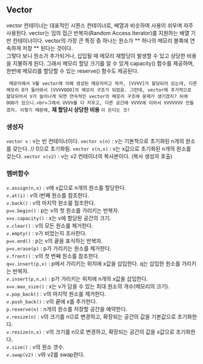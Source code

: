## Vector 

vector 컨테이너는 대표적인 시퀀스 컨테이너로, 배열과 비슷하여 사용이 쉬우며 자주 사용된다.
vector는 임의 접근 반복자(Random Access Iterator)를 지원하는 배열 기반 컨테이너이다.
vector의 가장 큰 특징 중 하나는 원소가 ** 하나의 메모리 블록에 연속하게 저장 ** 된다는 것이다. <br>
그렇다 보니 원소가 추가되거나, 삽입될 때 메모리 재할당이 발생할 수 있고 상당한 비용을 지불하게 된다. 그래서 메모리 할당 크기를 알 수 있게 capacity() 함수를 제공하며, 한번에 메모리를 할당할 수 있는 reserve() 함수도 제공된다.

` 메모리에서 V를 vector에 의해 생성된 메모리라고 하자, [VVVV]가 할당되어 있는데, 다른 메모리 O가 들어와서 [VVVVOOO]의 메모리 구조가 되었음. 그런데, vector에 추가적으로 할당되어서 V가 늘어나게 되면 연속적인 vector의 메모리 구조에 문제가 생기겠지? 뒤에 OOO가 있으니.<br>그래서 VVVV를 다 지우고, 다른 공간에 VVVV에 이어서 VVVVVVV 만들겠지. 이렇기 때문에,` **재 할당시 상당한 비용** `이 든다는 것! `


### 생성자

`vector v` : v는 빈 컨테이너이다.
`vector v(n)` : v는 기본적으로 초기화된 n개의 원소를 갖는다.	// 0으로 초기화됨.
`vector v(n,x)` : v는 x값으로 초기화된 n개의 원소를 갖는다.
`vector v(v2)` : v는 v2 컨테이너의 복사본이다. (복사 생성자 호출)

### 멤버함수

`v.assign(n,x)` : v에 x값으로 n개의 원소를 할당한다. <br>
`v.at(i)` : v의 i번째 원소를 참조한다. <br>
`v.back()` : v의 마지막 원소를 참조한다. <br>
`p=v.begin()` : p는 v의 첫 원소를 가리키는 반복자. <br>
`x=v.capacity()` : x는 v에 할당된 공간의 크기. <br>
`v.clear()` : v의 모든 원소를 제거한다. <br>
`v.empty()` : v가 비었는지 조사한다. <br>
`p=v.end()` : p는 v의 끝을 표식하는 반복자. <br>
`p=v.erase(p)` : p가 가리키는 원소를 제거한다. <br>
`v.front()` : v의 첫 번째 원소를 참조한다.  <br>
`q=v.insert(p,x)` : p에서 가리키는 위치에 x값을 삽입한다. q는 삽입한 원소를 가리키는 반복자. <br>
`v.insert(p,n,x)` : p가 가리키는 위치에 n개의 x값을 삽입한다. <br>
`x=v.max_size()` : x는 v가 담을 수 있는 최대 원소의 개수(메모리의 크기). <br>
`v.pop_back()` : v의 마지막 원소를 제거한다. <br>
`v.push_back()` : v의 끝에 x를 추가한다. <br>
`p.reserve(n)` : n개의 원소를 저장할 공간을 예약한다. <br>
`v.resize(n)` : v의 크기를 n으로 변경하고, 확장되는 공간의 값을 기본값으로 초기화한다. <br>
`v.resize(n,x)` : v의 크기를 n으로 변경하고, 확장되는 공간의 값을 x값으로 초기화한다. <br>
`v.size()` : v의 원소 갯수. <br>
`v.swap(v2)` : v와 v2를 swap한다. <br>
